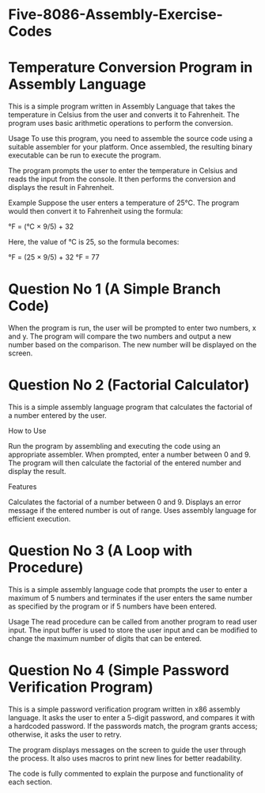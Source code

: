 
# Five-8086-Assembly-Exercise-Codes

# Temperature Conversion Program in Assembly Language

This is a simple program written in Assembly Language that takes the temperature in Celsius from the user and converts it to Fahrenheit. The program uses   basic  arithmetic operations to perform the conversion.

Usage
To use this program, you need to assemble the source code using a suitable assembler for your platform. Once assembled, the resulting binary executable can be run to execute the program.

The program prompts the user to enter the temperature in Celsius and reads the input from the console. It then performs the conversion and displays the result in Fahrenheit.

Example
Suppose the user enters a temperature of 25°C. The program would then convert it to Fahrenheit using the formula:

°F = (°C × 9/5) + 32

Here, the value of °C is 25, so the formula becomes:

°F = (25 × 9/5) + 32
°F = 77


# Question No 1 (A Simple Branch Code)

When the program is run, the user will be prompted to enter two numbers, x and y.
The program will compare the two numbers and output a new number based on the comparison.
The new number will be displayed on the screen.

# Question No 2 (Factorial Calculator)

This is a simple assembly language program that calculates the factorial of a number entered by the user.

How to Use

Run the program by assembling and executing the code using an appropriate assembler.
When prompted, enter a number between 0 and 9.
The program will then calculate the factorial of the entered number and display the result.

Features

Calculates the factorial of a number between 0 and 9.
Displays an error message if the entered number is out of range.
Uses assembly language for efficient execution.


# Question No 3 (A Loop with Procedure)


This is a simple assembly language code that prompts the user to enter a maximum of 5 numbers and terminates if the user enters the same number as specified by the program or if 5 numbers have been entered.

Usage
The read procedure can be called from another program to read user input. The input buffer is used to store the user input and can be modified to change the maximum number of digits that can be entered.


# Question No 4 (Simple Password Verification Program)

This is a simple password verification program written in x86 assembly language. It asks the user to enter a 5-digit password, and compares it with a hardcoded password. If the passwords match, the program grants access; otherwise, it asks the user to retry.

The program displays messages on the screen to guide the user through the process. It also uses macros to print new lines for better readability.

The code is fully commented to explain the purpose and functionality of each section.
